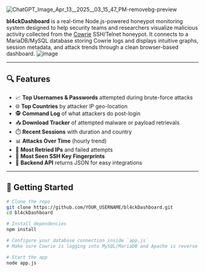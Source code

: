 ![ChatGPT_Image_Apr_13__2025__03_15_47_PM-removebg-preview](https://github.com/user-attachments/assets/0a162e5d-146a-4c58-8c22-31dc52c61125)

**bl4ckDashboard** is a real-time Node.js-powered honeypot monitoring system designed to help security teams and researchers visualize malicious activity collected from the [Cowrie](https://github.com/cowrie/cowrie) SSH/Telnet honeypot. It connects to a MariaDB/MySQL database storing Cowrie logs and displays intuitive graphs, session metadata, and attack trends through a clean browser-based dashboard.
![image](https://github.com/user-attachments/assets/e124e327-b992-4fd9-84ed-516dd7334a35)

---

## 🔍 Features

- 📈 **Top Usernames & Passwords** attempted during brute-force attacks
- 🌐 **Top Countries** by attacker IP geo-location
- 🕵️ **Command Log** of what attackers do post-login
- 📥 **Download Tracker** of attempted malware or payload retrievals
- ⏱️ **Recent Sessions** with duration and country
- 📊 **Attacks Over Time** (hourly trend)
- 🔁 **Most Retried IPs** and failed attempts
- 🔑 **Most Seen SSH Key Fingerprints**
- 🧠 **Backend API** returns JSON for easy integrations

---


## 🚀 Getting Started

```bash
# Clone the repo
git clone https://github.com/YOUR_USERNAME/bl4ckDashboard.git
cd bl4ckDashboard

# Install dependencies
npm install

# Configure your database connection inside `app.js`
# Make sure Cowrie is logging into MySQL/MariaDB and Apache is reverse proxying correctly

# Start the app
node app.js
